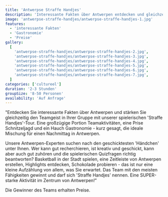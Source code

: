 ```yaml
---
title: 'Antwerpse Straffe Handjes'
description: 'Interessante Fakten über Antwerpen entdecken und gleichzeitig den Teamgeist stärken'
image: 'antwerpse-straffe-handjes/antwerpse-straffe-handjes-1.jpg'
features:
  - 'interessante Fakten'
  - 'Gastronomie'
  - 'Preise'
gallery:
  [
    'antwerpse-straffe-handjes/antwerpse-straffe-handjes-2.jpg',
    'antwerpse-straffe-handjes/antwerpse-straffe-handjes-3.jpg',
    'antwerpse-straffe-handjes/antwerpse-straffe-handjes-4.jpg',
    'antwerpse-straffe-handjes/antwerpse-straffe-handjes-5.jpg',
    'antwerpse-straffe-handjes/antwerpse-straffe-handjes-6.jpg',
    'antwerpse-straffe-handjes/antwerpse-straffe-handjes-7.jpg',
  ]
categories: ['cultureel']
duration: '2-3 Stunden'
groupSize: '8-50 Personen'
availability: 'Auf Anfrage'
---
```


"Entdecken Sie interessante Fakten über Antwerpen und stärken Sie gleichzeitig den Teamgeist in Ihrer Gruppe mit unserer spielerischen 'Straffe Handjes'-Tour. Eine großzügige Portion Teamaktivitäten, eine Prise Schnitzeljagd und ein Hauch Gastronomie - kurz gesagt, die ideale Mischung für einen Nachmittag in Antwerpen.

Unsere Antwerpen-Experten suchen nach den geschicktesten 'Händchen' unter Ihnen. Wer kann gut recherchieren, ist kreativ und geschickt, kann aber auch gut zuhören und die spielerischen Quizfragen richtig beantworten? Basketball in der Stadt spielen, eine Zeitleiste von Antwerpen erstellen, Highlights entdecken, Schokolade probieren - das ist nur eine kleine Aufzählung von allem, was Sie erwartet. Das Team mit den meisten Fähigkeiten gewinnt und darf sich 'Straffe Handjes' nennen. Eine SUPER-starke Aktivität im Zentrum von Antwerpen!"

Die Gewinner des Teams erhalten Preise.
